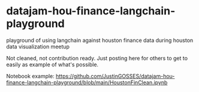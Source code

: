 # datajam-hou-finance-langchain-playground
playground of using langchain against houston finance data during houston data visualization meetup

Not cleaned, not contribution ready. Just posting here for others to get to easily as example of what's possible.

Notebook example: https://github.com/JustinGOSSES/datajam-hou-finance-langchain-playground/blob/main/HoustonFinClean.ipynb
